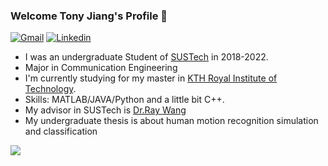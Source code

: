 ### Welcome Tony Jiang's Profile 👋
[![Gmail](https://img.shields.io/badge/-Gmail-c14438?style=flat&logo=Gmail&logoColor=white&link=mailto:pjiang@kth.se)](mailto:pjiang@kth.se)
[![Linkedin](https://img.shields.io/badge/-LinkedIn-0077B5?style=flat&logo=Linkedin&logoColor=white&link=https://www.linkedin.com/in/pengzhan-jiang-a46a3124a/)](https://www.linkedin.com/in/pengzhan-jiang-a46a3124a/)
- I was an undergraduate Student of [SUSTech](https://www.sustech.edu.cn/) in 2018-2022.
- Major in Communication Engineering
- I'm currently studying for my master in [KTH Royal Institute of Technology](https://www.kth.se/en).
- Skills: MATLAB/JAVA/Python and a little bit C++.
- My advisor in SUSTech is [Dr.Ray Wang](https://eee.sustech.edu.cn/p/wangrui/)
- My undergraduate thesis is about human motion recognition simulation and classification



<a href="https://github.com/mythflipped/github-readme-stats">
  <img align="center" src="https://github-readme-stats.vercel.app/api?username=neelabhro&show_icons=true&theme=dark&show=stars&include_all_commits=true" />
</a>

